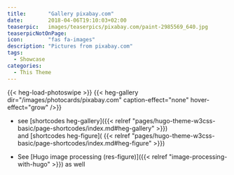 ```yaml
---
title:       "Gallery pixabay.com"
date:        2018-04-06T19:10:03+02:00
teaserpic:   images/teaserpics/pixabay.com/paint-2985569_640.jpg
teaserpicNotOnPage:
icon:        "fas fa-images"
description: "Pictures from pixabay.com"
tags:
  - Showcase
categories:
  - This Theme
---
```


{{< heg-load-photoswipe >}}
{{< heg-gallery dir="/images/photocards/pixabay.com" caption-effect="none" hover-effect="grow" />}} 

* see [shortcodes heg-gallery]({{< relref "pages/hugo-theme-w3css-basic/page-shortcodes/index.md#heg-gallery" >}})  
  and [shortcodes heg-figure]( {{< relref "pages/hugo-theme-w3css-basic/page-shortcodes/index.md#heg-figure" >}})   

* See [Hugo image processing (res-figure)]({{< relref "image-processing-with-hugo" >}}) as well
